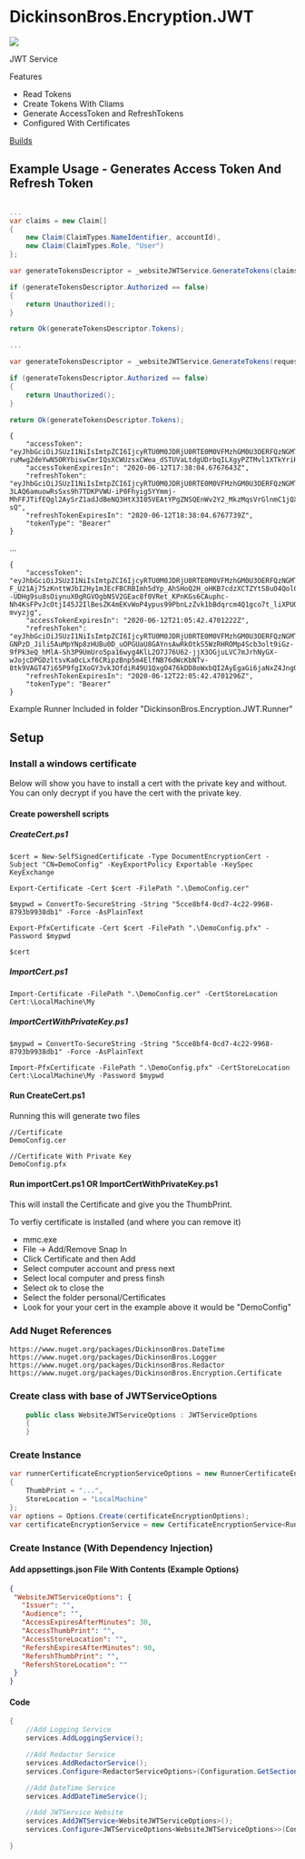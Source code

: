 # DickinsonBros.Encryption.JWT

<a href="https://www.nuget.org/packages/DickinsonBros.Encryption.JWT/">
    <img src="https://img.shields.io/nuget/v/DickinsonBros.Encryption.JWT">
</a>

JWT Service

Features
* Read Tokens
* Create Tokens With Cliams
* Generate AccessToken and RefreshTokens
* Configured With Certificates

<a href="https://dev.azure.com/marksamdickinson/DickinsonBros/_build?definitionScope=%5CDickinsonBros.Encryption.JWT">Builds</a>

<h2>Example Usage - Generates Access Token And Refresh Token</h2>

```C#

...
var claims = new Claim[]
{
    new Claim(ClaimTypes.NameIdentifier, accountId),
    new Claim(ClaimTypes.Role, "User")
};

var generateTokensDescriptor = _websiteJWTService.GenerateTokens(claims);

if (generateTokensDescriptor.Authorized == false)
{
    return Unauthorized();
}

return Ok(generateTokensDescriptor.Tokens);

...

var generateTokensDescriptor = _websiteJWTService.GenerateTokens(request.AccessToken, request.RefreshToken);

if (generateTokensDescriptor.Authorized == false)
{
    return Unauthorized();
}

return Ok(generateTokensDescriptor.Tokens);

```
    
    {
        "accessToken": "eyJhbGciOiJSUzI1NiIsImtpZCI6IjcyRTU0M0JDRjU0RTE0M0VFMzhGM0U3OERFQzNGMTQ1Q0E3ODI1QjIiLCJ0eXAiOiJKV1QifQ.eyJuYW1laWQiOiJEZW1vVXNlciIsInJvbGUiOiJVc2VyIiwibmJmIjoxNTkxOTgxNjg0LCJleHAiOjE1OTE5ODM0ODQsImlhdCI6MTU5MTk4MTY4NCwiaXNzIjoiQWNjb3VudCJ9.axwb-ruMwg2deYwN5ORYbiswCmrIQsXCWUzsxCWea_dSTUVaLtdgUDrbqILXgyPZTMvl1XTkYriHik75s5QErriw_TiL0a2C8I56PNyGaCSE0JeBPh3sv5VYrtEcXyATT7npvCL61GBsPpanOL51FgjNHGbGNUhLDKdrHuspitjYQn2N_r_zpJwlObcAC8k9nAZlWCXyODyontgO_wUBJhDU_1HtT9wjEAmY844T25FwihAIUbszK1pLOhNBEU7yw1H3RHGAJlvLI5HnMwZukEgbvP4u8_GT228l8XHBtsWJRJWazEtR4W8JH_FC9KkoSpDi4lroAoZo6zetJ07P_w",
        "accessTokenExpiresIn": "2020-06-12T17:38:04.6767643Z",
        "refreshToken": "eyJhbGciOiJSUzI1NiIsImtpZCI6IjcyRTU0M0JDRjU0RTE0M0VFMzhGM0U3OERFQzNGMTQ1Q0E3ODI1QjIiLCJ0eXAiOiJKV1QifQ.eyJuYW1laWQiOiJEZW1vVXNlciIsInJvbGUiOiJVc2VyIiwibmJmIjoxNTkxOTgxNjg0LCJleHAiOjE1OTE5ODcwODQsImlhdCI6MTU5MTk4MTY4NCwiaXNzIjoiQWNjb3VudCJ9.R0sJpt5zG624S41L2neAMqPkztzD703zwcqNgoGGZ5O8PtxNdROvr4hG6S_YqevSlZfuhu1M0tawCqm5UpGwEfVFK8jTNT7EkqqmNF28ggXte9j5uUAkk49HTv8J6m6ZihwcuQXm2kswom718YKajEDT4yqEdP0QfDB76IDk_6iFuKXUhGcXJCm2_H06_tWuorcNJfEfuO5zEAm5WLaHTmI4-3LAQ6amuowRsSxs9h7TDKPVWU-iP0Fhyig5YYmmj-MhFFJTifEQgl2AySrZ1adJdBeNQ3HtX3I05VEAtYPgZNSQEnWv2Y2_MkzMqsVrGlnmC1jQXdmjB4nNcdh-sQ",
        "refreshTokenExpiresIn": "2020-06-12T18:38:04.6767739Z",
        "tokenType": "Bearer"
    }
    
 ...
 
    {
        "accessToken": "eyJhbGciOiJSUzI1NiIsImtpZCI6IjcyRTU0M0JDRjU0RTE0M0VFMzhGM0U3OERFQzNGMTQ1Q0E3ODI1QjIiLCJ0eXAiOiJKV1QifQ.eyJuYW1laWQiOiJEZW1vVXNlciIsInJvbGUiOiJVc2VyIiwibmJmIjoxNTkxOTk0MTQyLCJleHAiOjE1OTE5OTU5NDIsImlhdCI6MTU5MTk5NDE0MiwiaXNzIjoiQWNjb3VudCIsImF1ZCI6IldlYnNpdGUifQ.Y2zUMMZaNZdMYZNuwespHSo-F_U21Aj75zKnttWJbI2Hy1mJEcFBCRBImh5dYp_AhSHoQ2H_oHKB7cdzXCTZYtS8uO4QolCF9ijsMPP_avRpV--UDHg9su8sOiynuX0gRGVOgbNSV2GEac8f0VRet_KPnKGs6CAuphc-Nh4KsFPvJcOtjI45J2IlBesZK4mEKvWoP4ypus99PbnLzZvk1bBdqrcm4Q1gco7t_liXPUOfjk7Q9WScfB5U6bzseWTIlDlrlXW5_9nqMfj_uHV3oZo9qHToTA_FVWbBMfGnmEF4dlV6OwAmPxMRUQIL6aSzr20EoPG2gsxAC2R-mvyzjg",
        "accessTokenExpiresIn": "2020-06-12T21:05:42.4701222Z",
        "refreshToken": "eyJhbGciOiJSUzI1NiIsImtpZCI6IjcyRTU0M0JDRjU0RTE0M0VFMzhGM0U3OERFQzNGMTQ1Q0E3ODI1QjIiLCJ0eXAiOiJKV1QifQ.eyJuYW1laWQiOiJEZW1vVXNlciIsInJvbGUiOiJVc2VyIiwibmJmIjoxNTkxOTk0MTQyLCJleHAiOjE1OTE5OTk1NDIsImlhdCI6MTU5MTk5NDE0MiwiaXNzIjoiQWNjb3VudCIsImF1ZCI6IldlYnNpdGUifQ.YBmTeM_gUePnl-GNPzD_Jili5AuMpYNp8zHUBu0D_uOPGUaU8GAYnsAwRkOtkS5WzRHROMp4Scb3olt9iGz-9fPk3eQ_hMlA-Sh3P9UmUro5pa16wyg4KlL2O7J76U62-jjX3OGjuLVC7mJrhNyGX-wJojcDPGDzltsvKa0cLxf6CRipzBnp5m4ElfNB76dWcKbNTv-8tk9VAGT47i65P9fgIXoGY3vk3OfdiR49U1QxgO476kDD8oWxbQI2AyEgaGi6jaNxZ4Jng0FFdeKjmNEQv8QIQCVj4XkHiD25HWFoCOapVAs20CoCecUSjUBotaOg4nlXaV8Ff0AinuQ1UQ",
        "refreshTokenExpiresIn": "2020-06-12T22:05:42.4701296Z",
        "tokenType": "Bearer"
    }

Example Runner Included in folder "DickinsonBros.Encryption.JWT.Runner"

<h2>Setup</h2>

<h3>Install a windows certificate</h3>

Below will show you have to install a cert with the private key and without.
You can only decrypt if you have the cert with the private key.

<h4>Create powershell scripts</h3>

<h5>CreateCert.ps1</h5>
    
    $cert = New-SelfSignedCertificate -Type DocumentEncryptionCert -Subject "CN=DemoConfig" -KeyExportPolicy Exportable -KeySpec KeyExchange

    Export-Certificate -Cert $cert -FilePath ".\DemoConfig.cer"

    $mypwd = ConvertTo-SecureString -String "5cce8bf4-0cd7-4c22-9968-8793b9938db1" -Force -AsPlainText

    Export-PfxCertificate -Cert $cert -FilePath ".\DemoConfig.pfx" -Password $mypwd

    $cert

<h5>ImportCert.ps1</h5>

    Import-Certificate -FilePath ".\DemoConfig.cer" -CertStoreLocation Cert:\LocalMachine\My
    
<h5>ImportCertWithPrivateKey.ps1</h5>

    $mypwd = ConvertTo-SecureString -String "5cce8bf4-0cd7-4c22-9968-8793b9938db1" -Force -AsPlainText

    Import-PfxCertificate -FilePath ".\DemoConfig.pfx" -CertStoreLocation Cert:\LocalMachine\My -Password $mypwd
    
<h4>Run CreateCert.ps1</h3>

Running this will generate two files

    //Certificate
    DemoConfig.cer
    
    //Certificate With Private Key
    DemoConfig.pfx

<h4>Run importCert.ps1 OR ImportCertWithPrivateKey.ps1</h3>

This will install the Certificate and give you the ThumbPrint.

To verfiy certificate is installed (and where you can remove it)
* mmc.exe
* File -> Add/Remove Snap In
* Click Certificate and then Add
* Select computer account and press next
* Select local computer and press finsh
* Select ok to close the 
* Select the folder personal/Certificates
* Look for your your cert in the example above it would be "DemoConfig"

<h3>Add Nuget References</h3>

    https://www.nuget.org/packages/DickinsonBros.DateTime
    https://www.nuget.org/packages/DickinsonBros.Logger
    https://www.nuget.org/packages/DickinsonBros.Redactor
    https://www.nuget.org/packages/DickinsonBros.Encryption.Certificate

<h3>Create class with base of JWTServiceOptions</h3>

```c#
    public class WebsiteJWTServiceOptions : JWTServiceOptions
    {
    }
```
<h3>Create Instance</h3>

```c#
var runnerCertificateEncryptionServiceOptions = new RunnerCertificateEncryptionServiceOptions
{
    ThumbPrint = "...",
    StoreLocation = "LocalMachine"
};
var options = Options.Create(certificateEncryptionOptions);
var certificateEncryptionService = new CertificateEncryptionService<RunnerCertificateEncryptionServiceOptions>(options);

```

<h3>Create Instance (With Dependency Injection)</h3>

<h4>Add appsettings.json File With Contents (Example Options)</h4>

 ```json  
{
  "WebsiteJWTServiceOptions": {
    "Issuer": "",
    "Audience": "",
    "AccessExpiresAfterMinutes": 30,
    "AccessThumbPrint": "",
    "AccessStoreLocation": "",
    "RefershExpiresAfterMinutes": 90,
    "RefershThumbPrint": "",
    "RefershStoreLocation": ""
  }
}

 ```    
<h4>Code</h4>

```c#
{
    //Add Logging Service
    services.AddLoggingService();

    //Add Redactor Service
    services.AddRedactorService();
    services.Configure<RedactorServiceOptions>(Configuration.GetSection(nameof(RedactorServiceOptions)));

    //Add DateTime Service
    services.AddDateTimeService();

    //Add JWTService Website
    services.AddJWTService<WebsiteJWTServiceOptions>();
    services.Configure<JWTServiceOptions<WebsiteJWTServiceOptions>>(Configuration.GetSection(nameof(WebsiteJWTServiceOptions)));

}
```
